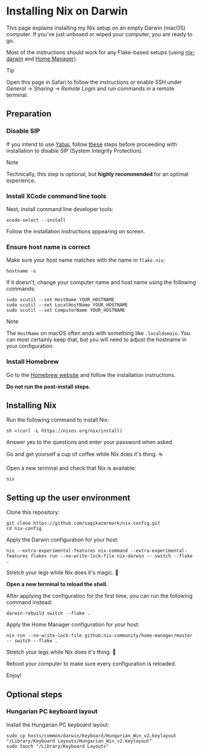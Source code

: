 # Installing Nix on Darwin

This page explains installing my Nix setup on an empty Darwin (macOS) computer.
If you've just unboxed or wiped your computer, you are ready to go.

Most of the instructions should work for any Flake-based setups (using [nix-darwin](https://github.com/LnL7/nix-darwin) and [Home Manager](https://github.com/nix-community/home-manager)).

> [!TIP]
> Open this page in Safari to follow the instructions or enable SSH under _General_ -> _Sharing_ -> _Remote Login_ and run commands in a remote terminal.

## Preparation

### Disable SIP

If you intend to use [Yabai](https://github.com/koekeishiya/yabai),
follow [these](https://github.com/koekeishiya/yabai/wiki/Disabling-System-Integrity-Protection)
steps before proceeding with installation to disable SIP (System Integrity Protection).

> [!NOTE]
> Technically, this step is optional, but **highly recommended** for an optimal experience.

### Install XCode command line tools

Next, install command line developer tools:

```shell
xcode-select --install
```

Follow the installation instructions appearing on screen.

### Ensure host name is correct

Make sure your host name matches with the name in `flake.nix`:

```shell
hostname -s
```

If it doesn't, change your computer name and host name using the following commands:

```shell
sudo scutil --set HostName YOUR_HOSTNAME
sudo scutil --set LocalHostName YOUR_HOSTNAME
sudo scutil --set ComputerName YOUR_HOSTNAME
```

> [!NOTE]
> The `HostName` on macOS often ends with something like `.localdomain`. You can most certainly keep that, but you will need to adjust the hostname in your configuration.

### Install Homebrew

Go to the [Homebrew website](https://brew.sh/) and follow the installation instructions.

**Do not run the post-install steps.**

## Installing Nix

Run the following command to install Nix:

```shell
sh <(curl -L https://nixos.org/nix/install)
```

Answer yes to the questions and enter your password when asked.

Go and get yourself a cup of coffee while Nix does it's thing. ☕

Open a new terminal and check that Nix is available:

```shell
nix
```

## Setting up the user environment

Clone this repository:

```shell
git clone https://github.com/sagikazarmark/nix-config.git
cd nix-config
```

Apply the Darwin configuration for your host:

```shell
nix --extra-experimental-features nix-command --extra-experimental-features flakes run --no-write-lock-file nix-darwin -- switch --flake .
```

Stretch your legs while Nix does it's magic. 🚶

**Open a new terminal to reload the shell.**

After applying the configuration for the first time, you can run the following command instead:

```shell
darwin-rebuild switch --flake .
```

Apply the Home Manager configuration for your host:

```shell
nix run --no-write-lock-file github:nix-community/home-manager/master -- switch --flake .
```

Stretch your legs while Nix does it's thing. 🚶

Reboot your computer to make sure every configuration is reloaded.

Enjoy!

## Optional steps

### Hungarian PC keyboard layout

Install the Hungarian PC keyboard layout:

```shell
sudo cp hosts/common/darwin/keyboard/Hungarian_Win_v2.keylayout "/Library/Keyboard Layouts/Hungarian_Win_v2.keylayout"
sudo touch "/Library/Keyboard Layouts"
```
